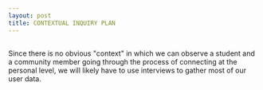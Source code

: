 ```yaml
---
layout: post
title: CONTEXTUAL INQUIRY PLAN
---
```

## 

Since there is no obvious "context" in which we can observe a student and a community member going through the process of connecting at the personal level, we will likely have to use interviews to gather most of our user data.
